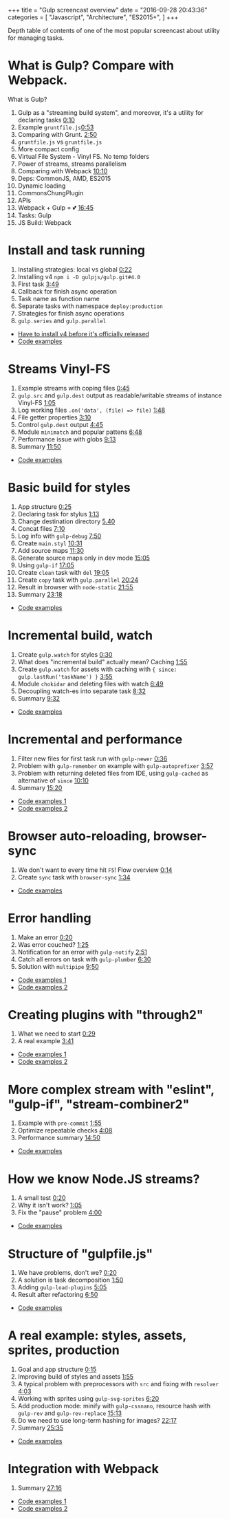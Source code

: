 +++
title = "Gulp screencast overview"
date = "2016-09-28 20:43:36"
categories = [
    "Javascript",
    "Architecture",
    "ES2015+",
]
+++

Depth table of contents of one of the most popular screencast about utility for managing tasks.

<!--more-->

# What is Gulp? Compare with Webpack.

What is Gulp?

1. Gulp as a "streaming build system", and moreover, it's a utility for declaring tasks [0:10](https://youtu.be/uPk6lQoTThE?list=PLDyvV36pndZFLTE13V4qNWTZbeipNhCgQ&t=10)
3. Example `gruntfile.js`[0:53](https://youtu.be/uPk6lQoTThE?list=PLDyvV36pndZFLTE13V4qNWTZbeipNhCgQ&t=53)
4. Comparing with Grunt. [2:50](https://youtu.be/uPk6lQoTThE?list=PLDyvV36pndZFLTE13V4qNWTZbeipNhCgQ&t=170)
  1. `gruntfile.js` vs `gruntfile.js`
  2. More compact config
  3. Virtual File System - Vinyl FS. No temp folders
  4. Power of streams, streams parallelism
5. Comparing with Webpack [10:10](https://youtu.be/uPk6lQoTThE?list=PLDyvV36pndZFLTE13V4qNWTZbeipNhCgQ&t=600)
  1. Deps: CommonJS, AMD, ES2015
  2. Dynamic loading
  3. CommonsChungPlugin
  4. APIs
6. Webpack + Gulp = 💕 [16:45](https://youtu.be/uPk6lQoTThE?list=PLDyvV36pndZFLTE13V4qNWTZbeipNhCgQ&t=825)
  1. Tasks: Gulp
  2. JS Build: Webpack 

# Install and task running

1. Installing strategies: local vs global [0:22](https://youtu.be/xptUdO3GuG8?list=PLDyvV36pndZFLTE13V4qNWTZbeipNhCgQ&t=22)
2. Installing v4 `npm i -D gulpjs/gulp.git#4.0`
3. First task [3:49](https://youtu.be/xptUdO3GuG8?list=PLDyvV36pndZFLTE13V4qNWTZbeipNhCgQ&t=229)
  1. Callback for finish async operation 
  2. Task name as function name
  3. Separate tasks with namespace `deploy:production`
  4. Strategies for finish async operations
  5. `gulp.series` and `gulp.parallel`

- [Have to install v4 before it's officially released](https://demisx.github.io/gulp4/2015/01/15/install-gulp4.html)
- [Code examples](https://github.com/iliakan/gulp-screencast/tree/master/02-basics)

# Streams Vinyl-FS

1. Example streams with coping files [0:45](https://youtu.be/NBdKplKl_3Q?list=PLDyvV36pndZFLTE13V4qNWTZbeipNhCgQ&t=45)
2. `gulp.src` and `gulp.dest` output as readable/writable streams of instance Vinyl-FS [1:05](https://youtu.be/NBdKplKl_3Q?list=PLDyvV36pndZFLTE13V4qNWTZbeipNhCgQ&t=65)
3. Log working files `.on('data', (file) => file)` [1:48](https://youtu.be/NBdKplKl_3Q?list=PLDyvV36pndZFLTE13V4qNWTZbeipNhCgQ&t=118)
4. File getter properties [3:10](https://youtu.be/NBdKplKl_3Q?list=PLDyvV36pndZFLTE13V4qNWTZbeipNhCgQ&t=190)
5. Control `gulp.dest` output [4:45](https://youtu.be/NBdKplKl_3Q?list=PLDyvV36pndZFLTE13V4qNWTZbeipNhCgQ&t=285)
6. Module `minimatch` and popular pattens [6:48](https://youtu.be/NBdKplKl_3Q?list=PLDyvV36pndZFLTE13V4qNWTZbeipNhCgQ&t=418)
7. Performance issue with globs [9:13](https://youtu.be/NBdKplKl_3Q?list=PLDyvV36pndZFLTE13V4qNWTZbeipNhCgQ&t=553)
8. Summary [11:50](https://youtu.be/NBdKplKl_3Q?list=PLDyvV36pndZFLTE13V4qNWTZbeipNhCgQ&t=710)

- [Code examples](https://github.com/iliakan/gulp-screencast/tree/master/03-vinyl)

# Basic build for styles

1. App structure [0:25](https://youtu.be/_BFWG82mMkw?list=PLDyvV36pndZFLTE13V4qNWTZbeipNhCgQ&t=26)
2. Declaring task for stylus [1:13](https://youtu.be/_BFWG82mMkw?list=PLDyvV36pndZFLTE13V4qNWTZbeipNhCgQ&t=73)
3. Change destination directory [5.40](https://youtu.be/_BFWG82mMkw?list=PLDyvV36pndZFLTE13V4qNWTZbeipNhCgQ&t=344)
4. Concat files [7:10](https://youtu.be/_BFWG82mMkw?list=PLDyvV36pndZFLTE13V4qNWTZbeipNhCgQ&t=430)
5. Log info with `gulp-debug` [7:50](https://youtu.be/_BFWG82mMkw?list=PLDyvV36pndZFLTE13V4qNWTZbeipNhCgQ&t=470)
6. Create `main.styl` [10:31](https://youtu.be/_BFWG82mMkw?list=PLDyvV36pndZFLTE13V4qNWTZbeipNhCgQ&t=631)
7. Add source maps [11:30](https://youtu.be/_BFWG82mMkw?list=PLDyvV36pndZFLTE13V4qNWTZbeipNhCgQ&t=690)
8. Generate source maps only in dev mode [15:05](https://youtu.be/_BFWG82mMkw?list=PLDyvV36pndZFLTE13V4qNWTZbeipNhCgQ&t=904)
9. Using `gulp-if` [17:05](https://youtu.be/_BFWG82mMkw?list=PLDyvV36pndZFLTE13V4qNWTZbeipNhCgQ&t=1025)
10. Create `clean` task with `del` [19:05](https://youtu.be/_BFWG82mMkw?list=PLDyvV36pndZFLTE13V4qNWTZbeipNhCgQ&t=1145)
11. Create `copy` task with `gulp.parallel` [20:24](https://youtu.be/_BFWG82mMkw?list=PLDyvV36pndZFLTE13V4qNWTZbeipNhCgQ&t=1229)
12. Result in browser with `node-static` [21:55](https://youtu.be/_BFWG82mMkw?list=PLDyvV36pndZFLTE13V4qNWTZbeipNhCgQ&t=1315)
12. Summary [23:18](https://youtu.be/_BFWG82mMkw?list=PLDyvV36pndZFLTE13V4qNWTZbeipNhCgQ&t=1397)

- [Code examples](https://github.com/iliakan/gulp-screencast/tree/master/04-styles-3)

# Incremental build, watch

1. Create `gulp.watch` for styles [0:30](https://youtu.be/jocvHauHcA4?list=PLDyvV36pndZFLTE13V4qNWTZbeipNhCgQ&t=30)
2. What does "incremental build" actually mean? Caching [1:55](https://youtu.be/jocvHauHcA4?list=PLDyvV36pndZFLTE13V4qNWTZbeipNhCgQ&t=115)
3. Create `gulp.watch` for assets with caching with `{ since: gulp.lastRun('taskName') }` [3:55](https://youtu.be/jocvHauHcA4?list=PLDyvV36pndZFLTE13V4qNWTZbeipNhCgQ&t=235)
4. Module `chokidar` and deleting files with watch [6:49](https://youtu.be/jocvHauHcA4?list=PLDyvV36pndZFLTE13V4qNWTZbeipNhCgQ&t=410)
5. Decoupling watch-es into separate task [8:32](https://youtu.be/jocvHauHcA4?list=PLDyvV36pndZFLTE13V4qNWTZbeipNhCgQ&t=512)
6. Summary [9:32](https://youtu.be/jocvHauHcA4?list=PLDyvV36pndZFLTE13V4qNWTZbeipNhCgQ&t=573)

- [Code examples](https://github.com/iliakan/gulp-screencast/tree/master/05-watch)

# Incremental and performance

1. Filter new files for first task run with `gulp-newer` [0:36](https://youtu.be/uYZPNrT-e-8?list=PLDyvV36pndZFLTE13V4qNWTZbeipNhCgQ&t=35)
2. Problem with `gulp-remember` on example with `gulp-autoprefixer` [3:57](https://youtu.be/uYZPNrT-e-8?list=PLDyvV36pndZFLTE13V4qNWTZbeipNhCgQ&t=237)
3. Problem with returning deleted files from IDE, using `gulp-cached` as alternative of `since` [10:10](https://youtu.be/uYZPNrT-e-8?list=PLDyvV36pndZFLTE13V4qNWTZbeipNhCgQ&t=609)
4. Summary [15:20](https://youtu.be/uYZPNrT-e-8?list=PLDyvV36pndZFLTE13V4qNWTZbeipNhCgQ&t=920)

- [Code examples 1](https://github.com/iliakan/gulp-screencast/tree/master/06-watch-perf-remember-cached)
- [Code examples 2](https://github.com/iliakan/gulp-screencast/tree/master/06-watch-perf-newer)

# Browser auto-reloading, browser-sync

1. We don't want to every time hit `F5`! Flow overview [0:14](https://youtu.be/oiMJNIG-yvg?list=PLDyvV36pndZFLTE13V4qNWTZbeipNhCgQ&t=14)
2. Create `sync` task with `browser-sync` [1:34](https://youtu.be/oiMJNIG-yvg?list=PLDyvV36pndZFLTE13V4qNWTZbeipNhCgQ&t=104)

- [Code examples](https://github.com/iliakan/gulp-screencast/tree/master/07-browsersync)

# Error handling

1. Make an error [0:20](https://youtu.be/otkXzef2wQY?t=20)
2. Was error couched? [1:25](https://youtu.be/otkXzef2wQY?t=85)
3. Notification for an error with `gulp-notify` [2:51](https://youtu.be/otkXzef2wQY?t=171)
4. Catch all errors on task with `gulp-plumber` [6:30](https://youtu.be/otkXzef2wQY?t=390)
5. Solution with `multipipe` [9:50](https://youtu.be/otkXzef2wQY?t=590)

- [Code examples 1](https://github.com/iliakan/gulp-screencast/tree/master/08-errors-combiner)
- [Code examples 2](https://github.com/iliakan/gulp-screencast/tree/master/08-errors-plumber)

# Creating plugins with "through2"

1. What we need to start [0:29](https://youtu.be/Ijg9I1CY7Ok?list=PLDyvV36pndZFLTE13V4qNWTZbeipNhCgQ&t=29)
2. A real example [3:41](https://youtu.be/Ijg9I1CY7Ok?list=PLDyvV36pndZFLTE13V4qNWTZbeipNhCgQ&t=221)

- [Code examples 1](https://github.com/iliakan/gulp-screencast/tree/master/09-plugins-through2)
- [Code examples 2](https://github.com/iliakan/gulp-screencast/tree/master/09-plugins-through2-2)

# More complex stream with "eslint", "gulp-if", "stream-combiner2"

1. Example with `pre-commit` [1:55](https://youtu.be/pjdrg6n5puU?list=PLDyvV36pndZFLTE13V4qNWTZbeipNhCgQ&t=115)
2. Optimize repeatable checks [4:08](https://youtu.be/pjdrg6n5puU?list=PLDyvV36pndZFLTE13V4qNWTZbeipNhCgQ&t=248)
3. Performance summary [14:50](https://youtu.be/pjdrg6n5puU?list=PLDyvV36pndZFLTE13V4qNWTZbeipNhCgQ&t=890)

- [Code examples](https://github.com/iliakan/gulp-screencast/blob/master/10-plugins-lint/gulpfile.js)

# How we know Node.JS streams?

1. A small test [0:20](https://youtu.be/5aJB4vJlHBs?list=PLDyvV36pndZFLTE13V4qNWTZbeipNhCgQ&t=20)
2. Why it isn't work? [1:05](https://youtu.be/5aJB4vJlHBs?list=PLDyvV36pndZFLTE13V4qNWTZbeipNhCgQ&t=65)
3. Fix the "pause" problem [4:00](https://youtu.be/5aJB4vJlHBs?list=PLDyvV36pndZFLTE13V4qNWTZbeipNhCgQ&t=280)
 
- [Code examples](https://github.com/iliakan/gulp-screencast/tree/master/11-plugins-streams)

# Structure of "gulpfile.js"

1. We have problems, don't we? [0:20](https://youtu.be/Qc6go3cNuRk?list=PLDyvV36pndZFLTE13V4qNWTZbeipNhCgQ&t=20)
2. A solution is task decomposition [1:50](https://youtu.be/Qc6go3cNuRk?list=PLDyvV36pndZFLTE13V4qNWTZbeipNhCgQ&t=110)
3. Adding `gulp-load-plugins` [5:05](https://youtu.be/Qc6go3cNuRk?list=PLDyvV36pndZFLTE13V4qNWTZbeipNhCgQ&t=305)
3. Result after refactoring [6:50](https://youtu.be/Qc6go3cNuRk?list=PLDyvV36pndZFLTE13V4qNWTZbeipNhCgQ&t=410)
 
- [Code examples](https://github.com/iliakan/gulp-screencast/tree/master/12-organize-final)

# A real example: styles, assets, sprites, production

1. Goal and app structure [0:15](https://youtu.be/VqYAitDKbpo?list=PLDyvV36pndZFLTE13V4qNWTZbeipNhCgQ&t=15)
2. Improving build of styles and assets [1:55](https://youtu.be/VqYAitDKbpo?list=PLDyvV36pndZFLTE13V4qNWTZbeipNhCgQ&t=115)
3. A typical problem with preprocessors with `src` and fixing with `resolver` [4:03](https://youtu.be/VqYAitDKbpo?list=PLDyvV36pndZFLTE13V4qNWTZbeipNhCgQ&t=242)
4. Working with sprites using `gulp-svg-sprites` [6:20](https://youtu.be/VqYAitDKbpo?list=PLDyvV36pndZFLTE13V4qNWTZbeipNhCgQ&t=380)
5. Add production mode: minify with `gulp-cssnano`, resource hash with `gulp-rev` and `gulp-rev-replace`  [15:13](https://youtu.be/VqYAitDKbpo?list=PLDyvV36pndZFLTE13V4qNWTZbeipNhCgQ&t=914)
6. Do we need to use long-term hashing for images?  [22:17](https://youtu.be/VqYAitDKbpo?list=PLDyvV36pndZFLTE13V4qNWTZbeipNhCgQ&t=1337)
7. Summary [25:35](https://youtu.be/VqYAitDKbpo?list=PLDyvV36pndZFLTE13V4qNWTZbeipNhCgQ&t=1536)
 
- [Code examples](https://github.com/iliakan/gulp-screencast/tree/master/12-organize-final)

# Integration with Webpack

1. Summary [27:16](https://youtu.be/ohWOWqskHWU?list=PLDyvV36pndZFLTE13V4qNWTZbeipNhCgQ&t=1636)
 
- [Code examples 1](https://github.com/iliakan/gulp-screencast/tree/master/14-webpack-stream)
- [Code examples 2](https://github.com/iliakan/gulp-screencast/tree/master/14-webpack-final-direct)
